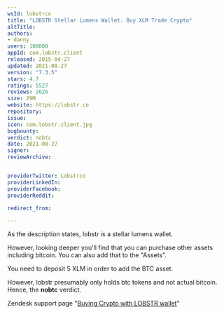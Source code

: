```yaml
---
wsId: lobstrco
title: "LOBSTR Stellar Lumens Wallet. Buy XLM Trade Crypto"
altTitle: 
authors:
- danny
users: 100000
appId: com.lobstr.client
released: 2015-04-27
updated: 2021-08-27
version: "7.3.5"
stars: 4.7
ratings: 5527
reviews: 2626
size: 29M
website: https://lobstr.co
repository: 
issue: 
icon: com.lobstr.client.jpg
bugbounty: 
verdict: nobtc
date: 2021-08-27
signer: 
reviewArchive:


providerTwitter: Lobstrco
providerLinkedIn: 
providerFacebook: 
providerReddit: 

redirect_from:

---
```



As the description states, lobstr is a stellar lumens wallet. 

However, looking deeper you'll find that you can purchase other assets including bitcoin. You can also add that to the "Assets". 

You need to deposit 5 XLM in order to add the BTC asset.

However, lobstr presumably only holds btc tokens and not actual bitcoin. Hence, the **nobtc** verdict.

Zendesk support page "[Buying Crypto with LOBSTR wallet](https://lobstr.zendesk.com/hc/en-us/articles/360014741460-Buying-crypto-with-LOBSTR-wallet)"

